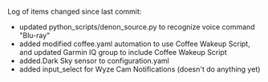 Log of items changed since last commit:

- updated python_scripts/denon_source.py to recognize voice command "Blu-ray"
- added modified coffee.yaml automation to use Coffee Wakeup Script, and 
  updated Garmin IQ group to include Coffee Wakeup Script
- added.Dark Sky sensor to configuration.yaml
- added input_select for Wyze Cam Notifications (doesn't do anything yet)